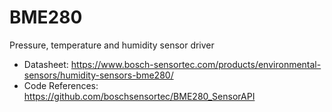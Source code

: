 # BME280

Pressure, temperature and humidity sensor driver

* Datasheet: https://www.bosch-sensortec.com/products/environmental-sensors/humidity-sensors-bme280/
* Code References: https://github.com/boschsensortec/BME280_SensorAPI
